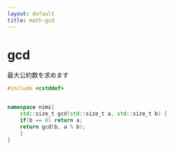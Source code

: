 ```yaml
---
layout: default
title: math-gcd
---
```


# gcd

最大公約数を求めます

```cpp
#include <cstddef>


namespace nimi{
    std::size_t gcd(std::size_t a, std::size_t b) {
    if(b == 0) return a;
    return gcd(b, a % b);
    }
}
```